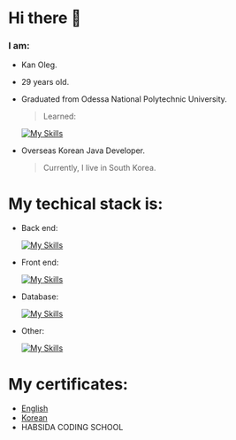 # Hi there 👋
### I am:
- Kan Oleg.
- 29 years old.
- Graduated from Odessa National Polytechnic University.
    > Learned:
    
    [![My Skills](https://skillicons.dev/icons?i=matlab,cpp&theme=light)](https://skillicons.dev)
    
- Overseas Korean Java Developer.
    > Currently, I live in South Korea.
# My techical stack is:
- Back end:
  
  [![My Skills](https://skillicons.dev/icons?i=java,spring,hibernate&theme=light)](https://skillicons.dev)
- Front end:
  
  [![My Skills](https://skillicons.dev/icons?i=js,jquery,bootstrap,css,html)](https://skillicons.dev)
- Database:
  
  [![My Skills](https://skillicons.dev/icons?i=mysql,mongodb,postgres&theme=light)](https://skillicons.dev)
- Other:
  
  [![My Skills](https://skillicons.dev/icons?i=git,github,gitlab,docker,prometheus,grafana,graphql,idea,maven,postman&theme=light)](https://skillicons.dev)

# My certificates:
- [English](certificate/english.pdf)
- [Korean](certificate/korean.pdf)
- HABSIDA CODING SCHOOL
<!--
- Udemy
  - [Spring](certificate/zaur.pdf)
  - [Git](certificate/alishev.pdf)
  -->
<!--
**OlegKahn/OlegKahn** is a ✨ _special_ ✨ repository because its `README.md` (this file) appears on your GitHub profile.

Here are some ideas to get you started:

- 🔭 I’m currently working on ...
- 🌱 I’m currently learning ...
- 👯 I’m looking to collaborate on ...
- 🤔 I’m looking for help with ...
- 💬 Ask me about ...
- 📫 How to reach me: ...
- 😄 Pronouns: ...
- ⚡ Fun fact: ...
-->
